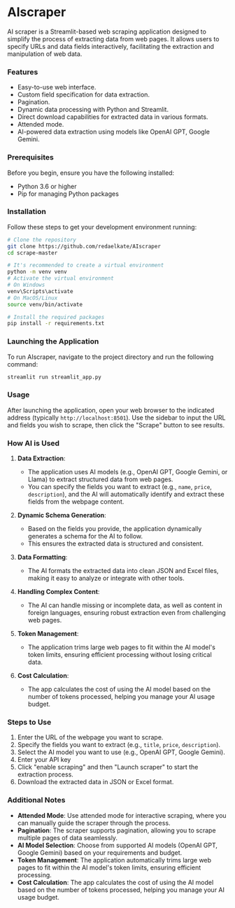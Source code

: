 # AIscraper

AI scraper is a Streamlit-based web scraping application designed to simplify the process of extracting data from web pages. It allows users to specify URLs and data fields interactively, facilitating the extraction and manipulation of web data.

### Features

- Easy-to-use web interface.
- Custom field specification for data extraction.
- Pagination.
- Dynamic data processing with Python and Streamlit.
- Direct download capabilities for extracted data in various formats.
- Attended mode.
- AI-powered data extraction using models like OpenAI GPT, Google Gemini.

### Prerequisites

Before you begin, ensure you have the following installed:
- Python 3.6 or higher
- Pip for managing Python packages

### Installation

Follow these steps to get your development environment running:

```bash
# Clone the repository
git clone https://github.com/redaelkate/AIscraper
cd scrape-master

# It's recommended to create a virtual environment
python -m venv venv
# Activate the virtual environment
# On Windows
venv\Scripts\activate
# On MacOS/Linux
source venv/bin/activate

# Install the required packages
pip install -r requirements.txt
```

### Launching the Application

To run AIscraper, navigate to the project directory and run the following command:

```bash
streamlit run streamlit_app.py
```

### Usage

After launching the application, open your web browser to the indicated address (typically `http://localhost:8501`). Use the sidebar to input the URL and fields you wish to scrape, then click the "Scrape" button to see results.

### How AI is Used

1. **Data Extraction**:
   * The application uses AI models (e.g., OpenAI GPT, Google Gemini, or Llama) to extract structured data from web pages.
   * You can specify the fields you want to extract (e.g., `name`, `price`, `description`), and the AI will automatically identify and extract these fields from the webpage content.

2. **Dynamic Schema Generation**:
   * Based on the fields you provide, the application dynamically generates a schema for the AI to follow.
   * This ensures the extracted data is structured and consistent.

3. **Data Formatting**:
   * The AI formats the extracted data into clean JSON and Excel files, making it easy to analyze or integrate with other tools.

4. **Handling Complex Content**:
   * The AI can handle missing or incomplete data, as well as content in foreign languages, ensuring robust extraction even from challenging web pages.

5. **Token Management**:
   * The application trims large web pages to fit within the AI model's token limits, ensuring efficient processing without losing critical data.

6. **Cost Calculation**:
   * The app calculates the cost of using the AI model based on the number of tokens processed, helping you manage your AI usage budget.

### Steps to Use

1. Enter the URL of the webpage you want to scrape.
2. Specify the fields you want to extract (e.g., `title`, `price`, `description`).
3. Select the AI model you want to use (e.g., OpenAI GPT, Google Gemini).
4. Enter your API key
5. Click "enable scraping" and then "Launch scraper" to start the extraction process.
6. Download the extracted data in JSON or Excel format.

### Additional Notes

* **Attended Mode**: Use attended mode for interactive scraping, where you can manually guide the scraper through the process.
* **Pagination**: The scraper supports pagination, allowing you to scrape multiple pages of data seamlessly.
* **AI Model Selection**: Choose from supported AI models (OpenAI GPT, Google Gemini) based on your requirements and budget.
* **Token Management**: The application automatically trims large web pages to fit within the AI model's token limits, ensuring efficient processing.
* **Cost Calculation**: The app calculates the cost of using the AI model based on the number of tokens processed, helping you manage your AI usage budget.
